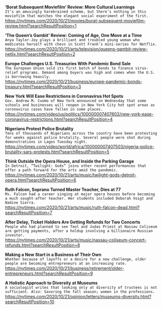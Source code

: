 **‘Borat Subsequent Moviefilm’ Review: More Cultural Learnings**\
`It’s an amusingly harebrained scheme, but there’s nothing in this moviefilm that matches the elegant social experiment of the first.`\
https://nytimes.com/2020/10/21/movies/borat-subsequent-moviefilm-review.html?searchResultPosition=1

**‘The Queen’s Gambit’ Review: Coming of Age, One Move at a Time**\
`Anya Taylor-Joy plays a brilliant and troubled young woman who medicates herself with chess in Scott Frank’s mini-series for Netflix.`\
https://nytimes.com/2020/10/21/arts/television/queens-gambit-review-netlix.html?searchResultPosition=2

**Europe Challenges U.S. Treasuries With Pandemic Bond Sale**\
`The European Union sold its first batch of bonds to finance virus-relief programs. Demand among buyers was high and comes when the U.S. is borrowing heavily.`\
https://nytimes.com/2020/10/21/business/europe-pandemic-bonds-treasury.html?searchResultPosition=3

**New York Will Ease Restrictions in Coronavirus Hot Spots**\
`Gov. Andrew M. Cuomo of New York announced on Wednesday that some schools and businesses will reopen in New York City hot spot areas as coronavirus cases have fallen in some places.`\
https://nytimes.com/video/us/politics/100000007407602/new-york-ease-coronavirus-restrictions.html?searchResultPosition=4

**Nigerians Protest Police Brutality**\
`Tens of thousands of Nigerians across the country have been protesting for weeks against police brutality. Several people were shot during demonstrations in Lagos Tuesday night.`\
https://nytimes.com/video/world/africa/100000007407503/nigeria-police-brutality-sars-protests.html?searchResultPosition=5

**Think Outside the Opera House, and Inside the Parking Garage**\
`In Detroit, “Twilight: Gods” joins other recent performances that offer a path forward for the arts amid the pandemic.`\
https://nytimes.com/2020/10/21/arts/music/twilight-gods-detroit-opera.html?searchResultPosition=6

**Ruth Falcon, Soprano Turned Master Teacher, Dies at 77**\
`Ms. Falcon had a career singing at major opera houses before becoming a much sought-after teacher. Her students included Deborah Voigt and Nadine Sierra.`\
https://nytimes.com/2020/10/21/arts/music/ruth-falcon-dead.html?searchResultPosition=7

**After Delay, Ticket Holders Are Getting Refunds for Two Concerts**\
`People who had planned to see Tool and Judas Priest at Nassau Coliseum are getting payments, after a holdup involving a billionaire Russian investor.`\
https://nytimes.com/2020/10/21/arts/music/nassau-coliseum-concert-refunds.html?searchResultPosition=8

**Making a New Start in a Business of Their Own**\
`Whether because of layoffs or a desire for a new challenge, older people are becoming entrepreneurs at an increasing rate.`\
https://nytimes.com/2020/10/21/business/retirement/older-entrepreneurs.html?searchResultPosition=9

**A Holistic Approach to Diversity at Museums**\
`A sociologist writes that looking only at diversity of trustees is not sufficient. Also: Savoring the fall season; women in the professions.`\
https://nytimes.com/2020/10/21/opinion/letters/museums-diversity.html?searchResultPosition=10

